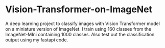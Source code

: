 # Vision-Transformer-on-ImageNet
A deep learning project to classify images with Vision Transformer model on a miniature version of ImageNet. I train using 160 classes from the ImageNet-MIni containing 1000 classes. 
Also test out the classification output using my fastapi code.
